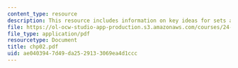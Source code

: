 ```yaml
---
content_type: resource
description: This resource includes information on key ideas for sets and functions.
file: https://ol-ocw-studio-app-production.s3.amazonaws.com/courses/24-241-logic-i-fall-2005/ae0403947d49da2529133069ea4d1ccc_chp02.pdf
file_type: application/pdf
resourcetype: Document
title: chp02.pdf
uid: ae040394-7d49-da25-2913-3069ea4d1ccc
---
```

